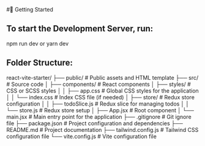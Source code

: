 #🚀 Getting Started

## To start the Development Server, run:
npm run dev
or
yarn dev


## Folder Structure:
react-vite-starter/
├── public/              # Public assets and HTML template
├── src/                 # Source code
│   ├── components/      # React components
│   ├── styles/          # CSS or SCSS styles
│   │   ├── app.css      # Global CSS styles for the application
│   │   └── index.css    # Index CSS file (if needed)
│   ├── store/           # Redux store configuration
│   │   ├── todoSlice.js  # Redux slice for managing todos
│   │   └── store.js      # Redux store setup
│   ├── App.jsx          # Root component
│   └── main.jsx         # Main entry point for the application
├── .gitignore           # Git ignore file
├── package.json         # Project configuration and dependencies
├── README.md            # Project documentation
├── tailwind.config.js   # Tailwind CSS configuration file
└── vite.config.js       # Vite configuration file

